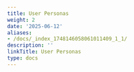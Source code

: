 ```yaml
---
title: User Personas
weight: 2
date: '2025-06-12'
aliases:
- /docs/_index_1748146058061011409_1_1/
description: ''
linkTitle: User Personas
type: docs
---
```


